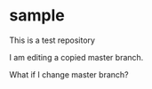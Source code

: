 # sample
This is a test repository

I am editing a copied master branch.

What if I change master branch?
